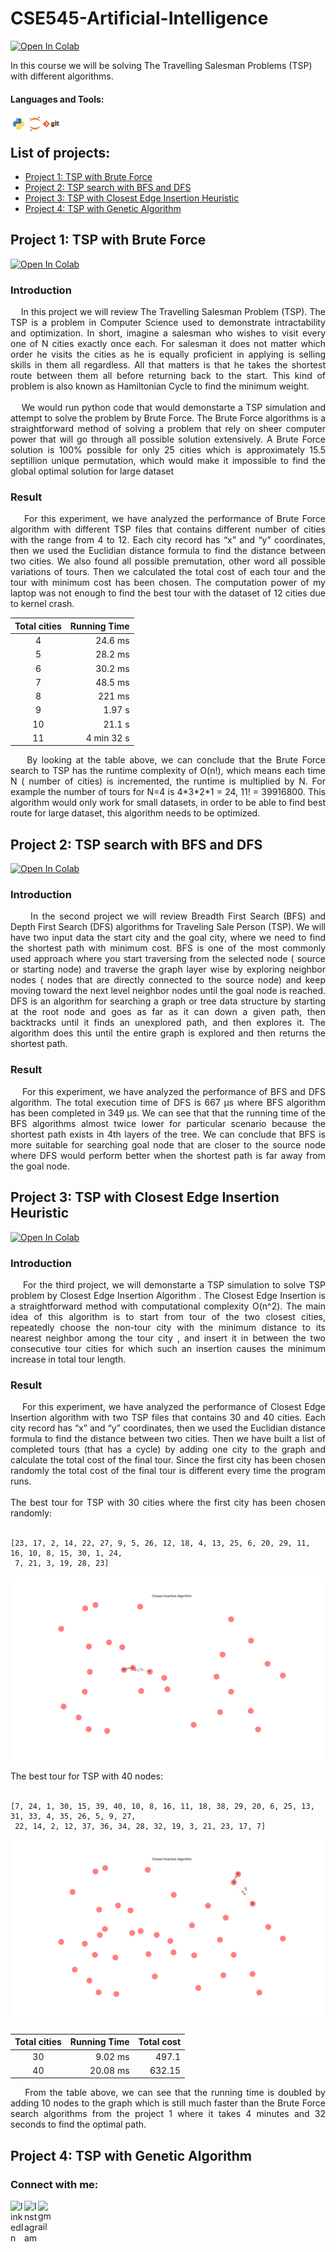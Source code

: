 # CSE545-Artificial-Intelligence

[![Open In Colab](https://colab.research.google.com/assets/colab-badge.svg)](https://colab.research.google.com/github/DSNortsev/CSE545-Artificial-Intelligence)


In this course we will be solving The Travelling Salesman Problems (TSP) with different algorithms. 

#### Languages and Tools:
[<img align="left" alt="Python" width="26px" src="https://raw.githubusercontent.com/github/explore/80688e429a7d4ef2fca1e82350fe8e3517d3494d/topics/python/python.png" />][python]
[<img align="left" alt="Jupyter Notebook" width="26px" src="https://raw.githubusercontent.com/github/explore/80688e429a7d4ef2fca1e82350fe8e3517d3494d/topics/jupyter-notebook/jupyter-notebook.png" />][jupyter_notebook]
[<img align="left" alt="Git" width="26px" src="https://raw.githubusercontent.com/github/explore/80688e429a7d4ef2fca1e82350fe8e3517d3494d/topics/git/git.png" />][git]
 
</br>

## List of projects:

- [Project 1: TSP with Brute Force](#project-1-tsp-with-brute-force)
- [Project 2: TSP search with BFS and DFS](#project-2-tsp-search-with-bfs-and-dfs)
- [Project 3: TSP with Closest Edge Insertion Heuristic](#project-3-tsp-with-closest-edge-insertion-heuristic)
- [Project 4: TSP with Genetic Algorithm](#project-4-tsp-with-genetic-algorithm)




## Project 1: TSP with Brute Force

[![Open In Colab](https://colab.research.google.com/assets/colab-badge.svg)](https://colab.research.google.com/github/DSNortsev/CSE545-Artificial-Intelligence/blob/master/Project1/project1.ipynb)

### Introduction
<p align="justify">
&nbsp;&nbsp;&nbsp;&nbsp;In this project we will review The Travelling Salesman Problem (TSP). The TSP is a problem in Computer Science used to demonstrate intractability and optimization. In short, imagine a salesman who wishes to visit every one of N cities exactly once each. For salesman it does not matter which order he visits the cities as he is equally proficient in applying is selling skills in them all regardless. All that matters is that he takes the shortest route between them all before returning back to the start. This kind of problem is also known as Hamiltonian Cycle to find the minimum weight. 
<br></br>
&nbsp;&nbsp;&nbsp;&nbsp;We would run python code that would demonstarte a TSP simulation and attempt to solve the problem by Brute Force. The Brute Force algorithms is a straightforward method of solving a problem that rely on sheer computer power that will go through all possible solution extensively. A Brute Force solution is 100% possible for only 25 cities which is approximately 15.5 septillion unique permutation, which would make it impossible to find the global optimal solution for large dataset 
</p>

### Result
<p align="justify">
&nbsp;&nbsp;&nbsp;&nbsp;For this experiment, we have analyzed the performance of Brute Force algorithm with different TSP files that contains different number of cities with the range from 4 to 12. Each city record has “x” and “y” coordinates, then we used the Euclidian distance formula to find the  distance between two cities. We also found all possible premutation, other word all possible variations of tours. Then we calculated the total cost of each tour and the tour with minimum cost has been chosen. The computation power of my laptop was  not enough to find the best tour with the dataset of 12 cities due to kernel crash. 
</p>


| Total cities  | Running Time  |
| :------------:| -------------:|
|       4       |    24.6 ms    |  
|       5       |    28.2 ms    |
|       6       |    30.2 ms    |
|       7       |    48.5 ms    |
|       8       |     221 ms    |
|       9       |     1.97 s    |
|      10       |     21.1 s    |
|      11       |  4 min 32 s   |



<p align="justify">
&nbsp;&nbsp;&nbsp;&nbsp;By looking at the table above, we can conclude that the Brute Force search to TSP has the runtime complexity of  O(n!), which means each time N ( number of cities) is incremented, the runtime is multiplied by N. For example the number of tours for N=4 is 4*3*2*1 = 24, 11! = 39916800. This algorithm would only work for small datasets, in order to be able to find best route for large dataset,  this algorithm needs to be optimized. 
</p>

## Project 2: TSP search with BFS and DFS

[![Open In Colab](https://colab.research.google.com/assets/colab-badge.svg)](https://colab.research.google.com/github/DSNortsev/CSE545-Artificial-Intelligence/blob/master/Project2/Project2.ipynb)

### Introduction
<p align="justify">
&nbsp;&nbsp;&nbsp;&nbsp; In the second project we will review Breadth First Search (BFS) and Depth First Search (DFS) algorithms for Traveling Sale Person (TSP).  We will have two input data the start city and the goal city, where we need to find the shortest path with minimum cost.  BFS is one of the most commonly used approach where you start traversing from the selected node ( source or starting node) and traverse the graph layer wise by exploring neighbor nodes ( nodes that are directly connected to the source node) and keep moving toward the next level  neighbor nodes until the goal node is reached. DFS is an algorithm for searching a graph or tree data structure by starting at the root node and goes as far as it can down a given path, then backtracks until it finds an unexplored path, and then explores it. The algorithm does this until the entire graph is explored and then returns the shortest path. 
</p>

### Result
<p align="justify">
&nbsp;&nbsp;&nbsp;&nbsp;For this experiment, we have analyzed the performance of BFS and DFS algorithm. The total execution time of DFS is 667 μs where BFS algorithm has been completed in 349 µs. We can see that  that the running time of the BFS algorithms almost twice lower for particular scenario because the shortest path exists in 4th layers of the tree. We can conclude that BFS is more suitable for searching goal node that are closer to the source node where DFS would perform better when the shortest path is far away from the goal node. 
</p>

## Project 3: TSP with Closest Edge Insertion Heuristic

[![Open In Colab](https://colab.research.google.com/assets/colab-badge.svg)](https://colab.research.google.com/github/DSNortsev/CSE545-Artificial-Intelligence/blob/master/Project3/project3.ipynb)

### Introduction
<p align="justify">
&nbsp;&nbsp;&nbsp;&nbsp;For the third project, we will demonstarte a TSP simulation to solve TSP problem by Closest Edge Insertion Algorithm . The Closest Edge Insertion is a straightforward method  with computational complexity O(n^2). The main idea of this algorithm is to start from tour of the two closest cities, repeatedly choose the non-tour city with the minimum distance to its nearest neighbor among the tour city , and insert it in between the two consecutive tour cities for which such an insertion causes the minimum increase in total tour length.
</p>

### Result
<p align="justify">
&nbsp;&nbsp;&nbsp;&nbsp;For this experiment, we have analyzed the performance of Closest Edge Insertion algorithm with two TSP files that contains 30 and 40 cities. Each city record has “x” and “y” coordinates, then we used the Euclidian distance formula to find the  distance between two cities. Then we have built a list of completed tours (that has a cycle) by adding one city to the graph and calculate the total cost of the final tour.  Since the first city has been chosen randomly the total cost of the final tour is different every time the program runs. 
<br></br>
The best tour for TSP with 30 cities where the first city has been chosen randomly:
<br></br>
</p>

```shell
[23, 17, 2, 14, 22, 27, 9, 5, 26, 12, 18, 4, 13, 25, 6, 20, 29, 11, 16, 10, 8, 15, 30, 1, 24,
 7, 21, 3, 19, 28, 23]
```

![30 Nodes](https://github.com/DSNortsev/CSE545-Artificial-Intelligence/blob/master/Project3/30nodes.gif)

<p>
The best tour for TSP with 40 nodes:
<br></br>
</p>

```shell
[7, 24, 1, 30, 15, 39, 40, 10, 8, 16, 11, 18, 38, 29, 20, 6, 25, 13, 31, 33, 4, 35, 26, 5, 9, 27,
 22, 14, 2, 12, 37, 36, 34, 28, 32, 19, 3, 21, 23, 17, 7]
```

![40 Nodes](https://github.com/DSNortsev/CSE545-Artificial-Intelligence/blob/master/Project3/40nodes.gif)


| Total cities  | Running Time  | Total cost |
| :------------:| -------------:| ----------:|
|       30      |    9.02 ms    |    497.1   |
|       40      |   20.08 ms    |   632.15   |


<p align="justify">
&nbsp;&nbsp;&nbsp;&nbsp;From the table above, we can see that the running time is doubled by adding 10 nodes to the graph which is still much faster than the Brute Force search algorithms  from the project 1 where it takes 4 minutes and 32 seconds to find the optimal path. 
</p>

## Project 4: TSP with Genetic Algorithm




### Connect with me:

[<img align="left" alt="linkedIn" width="22px" src="https://cdn.jsdelivr.net/npm/simple-icons@v3/icons/linkedin.svg" />][linkedin]
[<img align="left" alt="Instagram" width="22px" src="https://cdn.jsdelivr.net/npm/simple-icons@v3/icons/instagram.svg" />][instagram]
[<img align="left" alt="gmail" width="22px" src="https://cdn.jsdelivr.net/npm/simple-icons@3.9.0/icons/gmail.svg" />][gmail]

<br />

[instagram]: https://www.instagram.com/dmitry_nortsev/
[linkedin]: https://www.linkedin.com/in/dmitry-nortsev-699975b2/
[gmail]: mailto:dmitry.nortsev@gmail.com
[python]: https://www.python.org/
[jupyter_notebook]: https://jupyter.org/
[git]: https://git-scm.com/book/en/v2
